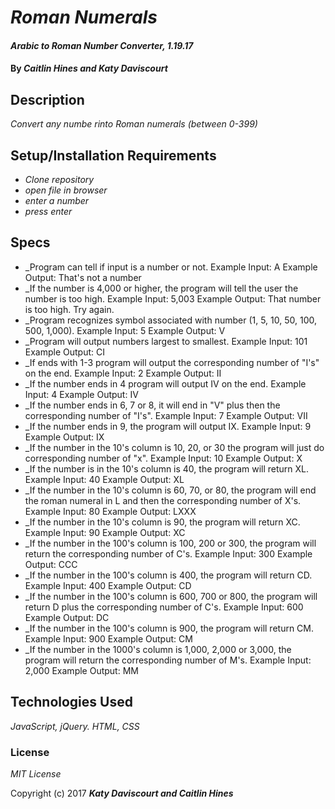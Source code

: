# _Roman Numerals_

#### _Arabic to Roman Number Converter, 1.19.17_

#### By _**Caitlin Hines and Katy Daviscourt**_

## Description

_Convert any numbe rinto Roman numerals (between 0-399)_

## Setup/Installation Requirements

* _Clone repository_
* _open file in browser_
* _enter a number_
* _press enter_

## Specs

* _Program can tell if input is a number or not.
  Example Input: A
  Example Output: That's not a number
* _If the number is 4,000 or higher, the program will tell the user the number is too high.
  Example Input: 5,003
  Example Output: That number is too high. Try again.
* _Program recognizes symbol associated with number (1, 5, 10, 50, 100, 500, 1,000).
  Example Input: 5
  Example Output: V
* _Program will output numbers largest to smallest.
  Example Input: 101
  Example Output: CI
* _If ends with 1-3 program will output the corresponding number of "I's" on the end.
  Example Input: 2
  Example Output: II
* _If the number ends in 4 program will output IV on the end.
  Example Input: 4
  Example Output: IV
* _If the number ends in 6, 7 or 8, it will end in "V" plus then the corresponding number of "I's".
  Example Input: 7
  Example Output: VII
* _If the number ends in 9, the program will output IX.
  Example Input: 9
  Example Output: IX
* _If the number in the 10's column is 10, 20, or 30 the program will just do corresponding number of "x".
  Example Input: 10
  Example Output: X
* _If the number is in the 10's column is 40, the program will return XL.
  Example Input: 40
  Example Output: XL
* _If the number in the 10's column is 60, 70, or 80, the program will end the roman numeral in L and then the corresponding number of X's.
  Example Input: 80
  Example Output: LXXX
* _If the number in the 10's column is 90, the program will return XC.
  Example Input: 90
  Example Output: XC
* _If the number in the 100's column is 100, 200 or 300, the program will return the corresponding number of C's.
  Example Input: 300
  Example Output: CCC
* _If the number in the 100's column is 400, the program will return CD.
  Example Input: 400
  Example Output: CD
* _If the number in the 100's column is 600, 700 or 800, the program will return D plus the corresponding number of C's.
  Example Input: 600
  Example Output: DC
* _If the number in the 100's column is 900, the program will return CM.
  Example Input: 900
  Example Output: CM
* _If the number in the 1000's column is 1,000, 2,000 or 3,000, the program will return the corresponding number of M's.
  Example Input: 2,000
  Example Output: MM

## Technologies Used

_JavaScript, jQuery. HTML, CSS_

### License

*MIT License*

Copyright (c) 2017 **_Katy Daviscourt and Caitlin Hines_**
